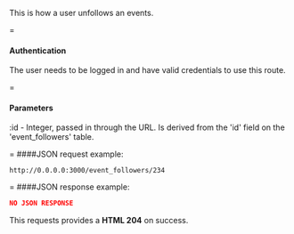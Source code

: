 <!-- --- title: DELETE /event_followers/:id -->

This is how a user unfollows an events.

=
#### Authentication

The user needs to be logged in and have valid credentials to use this route.

=
#### Parameters

:id - Integer, passed in through the URL. Is derived from the 'id' field on the 'event_followers' table.

=
####JSON request example:
```
http://0.0.0.0:3000/event_followers/234
```

=
####JSON response example:

```json
NO JSON RESPONSE
```

This requests provides a <strong>HTML 204</strong> on success.